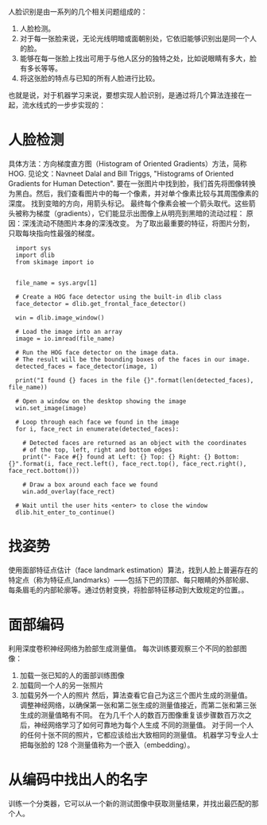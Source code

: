 人脸识别是由一系列的几个相关问题组成的：
1. 人脸检测。
2. 对于每一张脸来说，无论光线明暗或面朝别处，它依旧能够识别出是同一个人的脸。
3. 能够在每一张脸上找出可用于与他人区分的独特之处，比如说眼睛有多大，脸有多长等等。
4. 将这张脸的特点与已知的所有人脸进行比较。

也就是说，对于机器学习来说，要想实现人脸识别，是通过将几个算法连接在一起，流水线式的一步步实现的：

# 人脸检测
具体方法：方向梯度直方图（Histogram of Oriented Gradients）方法，简称 HOG. 见论文：Navneet Dalal and Bill Triggs, "Histograms of Oriented Gradients for Human Detection".
要在一张图片中找到脸，我们首先将图像转换为黑白。然后，我们查看图片中的每一个像素，并对单个像素比较与其周围像素的深度。
找到变暗的方向，用箭头标记。
最终每个像素会被一个箭头取代。这些箭头被称为梯度（gradients），它们能显示出图像上从明亮到黑暗的流动过程：
原因：深浅流动不随图片本身的深浅改变。
为了取出最重要的特征，将图片分割，只取每块指向性最强的梯度。

```
  import sys
  import dlib
  from skimage import io

  
  file_name = sys.argv[1]

  # Create a HOG face detector using the built-in dlib class
  face_detector = dlib.get_frontal_face_detector()

  win = dlib.image_window()

  # Load the image into an array
  image = io.imread(file_name)

  # Run the HOG face detector on the image data.
  # The result will be the bounding boxes of the faces in our image.
  detected_faces = face_detector(image, 1)

  print("I found {} faces in the file {}".format(len(detected_faces), file_name))

  # Open a window on the desktop showing the image
  win.set_image(image)

  # Loop through each face we found in the image
  for i, face_rect in enumerate(detected_faces):

	# Detected faces are returned as an object with the coordinates 
	# of the top, left, right and bottom edges
	print("- Face #{} found at Left: {} Top: {} Right: {} Bottom: {}".format(i, face_rect.left(), face_rect.top(), face_rect.right(),       face_rect.bottom()))

	# Draw a box around each face we found
	win.add_overlay(face_rect)
	        
  # Wait until the user hits <enter> to close the window	        
  dlib.hit_enter_to_continue()
```

# 找姿势
使用面部特征点估计（face landmark estimation）算法，找到人脸上普遍存在的特定点（称为特征点,landmarks）——包括下巴的顶部、每只眼睛的外部轮廓、每条眉毛的内部轮廓等。通过仿射变换，将脸部特征移动到大致规定的位置。。

# 面部编码
利用深度卷积神经网络为脸部生成测量值。
每次训练要观察三个不同的脸部图像：
1. 加载一张已知的人的面部训练图像
2. 加载同一个人的另一张照片
3. 加载另外一个人的照片
然后，算法查看它自己为这三个图片生成的测量值。
调整神经网络，以确保第一张和第二张生成的测量值接近，而第二张和第三张生成的测量值略有不同。
在为几千个人的数百万图像重复该步骤数百万次之后，神经网络学习了如何可靠地为每个人生成 不同的测量值。
对于同一个人的任何十张不同的照片，它都应该给出大致相同的测量值。
机器学习专业人士把每张脸的 128 个测量值称为一个嵌入（embedding）。

# 从编码中找出人的名字
训练一个分类器，它可以从一个新的测试图像中获取测量结果，并找出最匹配的那个人。


